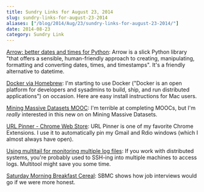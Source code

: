 ```yaml
---
title: Sundry Links for August 23, 2014
slug: sundry-links-for-august-23-2014
aliases: ["/blog/2014/Aug/23/sundry-links-for-august-23-2014/"]
date: 2014-08-23
category: Sundry Link
---
```


[Arrow: better dates and times for Python](http://crsmithdev.com/arrow/): Arrow is a slick Python library "that offers a sensible, human-friendly approach to creating, manipulating, formatting and converting dates, times, and timestamps". It's a friendly alternative to datetime.

[Docker via Homebrew](http://penandpants.com/2014/03/09/docker-via-homebrew/): I'm starting to use Docker ("Docker is an open platform for developers and sysadmins to build, ship, and run distributed applications") on occasion. Here are easy install instructions for Mac users.

[Mining Massive Datasets MOOC](https://www.coursera.org/course/mmds): I'm terrible at completing MOOCs, but I'm _really_ interested in this new on on Mining Massive Datasets.

[URL Pinner - Chrome Web Store](https://chrome.google.com/webstore/detail/url-pinner/lchefjdnocignejmkklgakfmnjhiimjh): URL Pinner is one of my favorite Chrome Extensions. I use it to automatically pin my Gmail and Rdio windows (which I almost always have open).

[Using multitail for monitoring multiple log files](http://www.seengee.co.uk/2012/09/08/using-multitail-for-monitoring-multiple-log-files/): If you work with distributed systems, you're probably used to SSH-ing into multiple machines to access logs. Multitool might save you some time.

[Saturday Morning Breakfast Cereal](http://www.smbc-comics.com/?id=3454): SBMC shows how job interviews would go if we were more honest.
